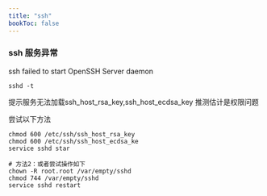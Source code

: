 ```yaml
---
title: "ssh"
bookToc: false
---
```


### ssh 服务异常

ssh failed to start OpenSSH Server daemon

```shell
sshd -t
```

提示服务无法加载ssh_host_rsa_key,ssh_host_ecdsa_key 推测估计是权限问题

尝试以下方法
```shell
chmod 600 /etc/ssh/ssh_host_rsa_key
chmod 600 /etc/ssh/ssh_host_ecdsa_ke
service sshd star

# 方法2：或者尝试操作如下
chown -R root.root /var/empty/sshd
chmod 744 /var/empty/sshd
service sshd restart
```